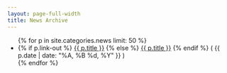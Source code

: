 ```yaml
---
layout: page-full-width
title: News Archive
---
```


<ul class="news-archive-list">
{% for p in site.categories.news limit: 50 %}
<li class="news-archive-entry">
  {% if p.link-out %}
    <a href="{{ p.link-out }}">{{ p.title }}</a>
  {% else %}
    <a href="{{ site.baseurl }}{{ p.url }}">{{ p.title }}</a>
  {% endif %}
    <span class="date">( {{ p.date | date: "%A, %B %d, %Y" }} )</span>
</li>
{% endfor %}
</ul>
